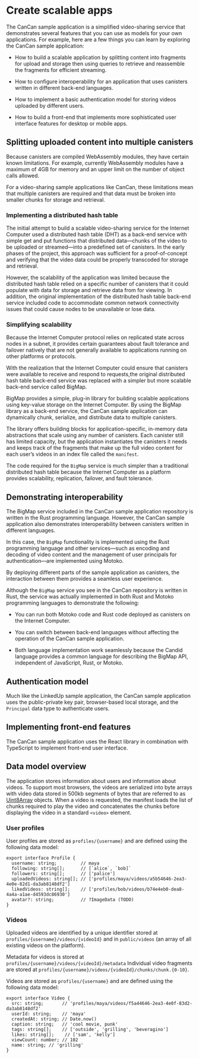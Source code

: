 # Create scalable apps

The CanCan sample application is a simplified video-sharing service that demonstrates several features that you can use as models for your own applications. For example, here are a few things you can learn by exploring the CanCan sample application:

-   How to build a scalable application by splitting content into fragments for upload and storage then using queries to retrieve and reassemble the fragments for efficient streaming.

-   How to configure interoperability for an application that uses canisters written in different back-end languages.

-   How to implement a basic authentication model for storing videos uploaded by different users.

-   How to build a front-end that implements more sophisticated user interface features for desktop or mobile apps.

## Splitting uploaded content into multiple canisters

Because canisters are compiled WebAssembly modules, they have certain known limitations. For example, currently WebAssembly modules have a maximum of 4GB for memory and an upper limit on the number of object calls allowed.

For a video-sharing sample applications like CanCan, these limitations mean that multiple canisters are required and that data must be broken into smaller chunks for storage and retrieval.

### Implementing a distributed hash table

The initial attempt to build a scalable video-sharing service for the Internet Computer used a distributed hash table (DHT) as a back-end service with simple get and put functions that distributed data—chunks of the video to be uploaded or streamed—into a predefined set of canisters. In the early phases of the project, this approach was sufficient for a proof-of-concept and verifying that the video data could be properly transcoded for storage and retrieval.

However, the scalability of the application was limited because the distributed hash table relied on a specific number of canisters that it could populate with data for storage and retrieve data from for viewing. In addition, the original implementation of the distributed hash table back-end service included code to accommodate common network connectivity issues that could cause nodes to be unavailable or lose data.

### Simplifying scalability

Because the Internet Computer protocol relies on replicated state across nodes in a subnet, it provides certain guarantees about fault tolerance and failover natively that are not generally available to applications running on other platforms or protocols.

With the realization that the Internet Computer could ensure that canisters were available to receive and respond to requests,the original distributed hash table back-end service was replaced with a simpler but more scalable back-end service called BigMap.

BigMap provides a simple, plug-in library for building scalable applications using key-value storage on the Internet Computer. By using the BigMap library as a back-end service, the CanCan sample application can dynamically chunk, serialize, and distribute data to multiple canisters.

The library offers building blocks for application-specific, in-memory data abstractions that scale using any number of canisters. Each canister still has limited capacity, but the application instantiates the canisters it needs and keeps track of the fragments that make up the full video content for each user’s videos in an index file called the `manifest`.

The code required for the `BigMap` service is much simpler than a traditional distributed hash table because the Internet Computer as a platform provides scalability, replication, failover, and fault tolerance.

## Demonstrating interoperability

The BigMap service included in the CanCan sample application repository is written in the Rust programming language. However, the CanCan sample application also demonstrates interoperability between canisters written in different languages.

In this case, the `BigMap` functionality is implemented using the Rust programming language and other services—such as encoding and decoding of video content and the management of user principals for authentication—are implemented using Motoko.

By deploying different parts of the sample application as canisters, the interaction between them provides a seamless user experience.

Although the `BigMap` service you see in the CanCan repository is written in Rust, the service was actually implemented in both Rust and Motoko programming languages to demonstrate the following:

-   You can run both Motoko code and Rust code deployed as canisters on the Internet Computer.

-   You can switch between back-end languages without affecting the operation of the CanCan sample application.

-   Both language implementation work seamlessly because the Candid language provides a common language for describing the BigMap API, independent of JavaScript, Rust, or Motoko.

## Authentication model

Much like the LinkedUp sample application, the CanCan sample application uses the public-private key pair, browser-based local storage, and the `Principal` data type to authenticate users.

## Implementing front-end features

The CanCan sample application uses the React library in combination with TypeScript to implement front-end user interface.

## Data model overview

The application stores information about users and information about videos. To support most browsers, the videos are serialized into byte arrays with video data stored in 500kb segments of bytes that are referred to as [Uint8Array](https://developer.mozilla.org/en-US/docs/Web/JavaScript/Reference/Global_Objects/Uint8Array) objects. When a video is requested, the manifest loads the list of chunks required to play the video and concatenates the chunks before displaying the video in a standard `<video>` element.

### User profiles

User profiles are stored as `profiles/{username}` and are defined using the following data model:

    export interface Profile {
      username: string;         // maya
      following: string[];      // [`alice`, `bob]`
      followers: string[];      // ['palice']
      uploadedVideos: string[]; // ['profiles/maya/videos/a5b54646-2ea3-4e0e-82d1-da3ab8148df2']
      likedVideos: string[];    // ['profiles/bob/videos/b74e4eb0-dea8-4a4a-a1ae-d4593dc86930']
      avatar?: string;          // ?ImageData (TODO)
    }

### Videos

Uploaded videos are identified by a unique identifier stored at `profiles/{username}/videos/{videoId}` and in `public/videos` (an array of all existing videos on the platform).

Metadata for videos is stored at `profiles/{username}/videos/{videoId}/metadata` Individual video fragments are stored at `profiles/{username}/videos/{videoId}/chunks/chunk.{0-10}`.

Videos are stored as `profiles/{username}` and are defined using the following data model:

    export interface Video {
      src: string;       // 'profiles/maya/videos/f5a44646-2ea3-4e0f-83d2-da3ab8148df2'
      userId: string;    // 'maya'
      createdAt: string; // Date.now()
      caption: string;   // 'cool movie, punk'
      tags: string[];    // ['outside', 'grilling', 'beveragino']
      likes: string[];    // ['sam', 'kelly']
      viewCount: number; // 102
      name: string; // 'grilling'
    }
